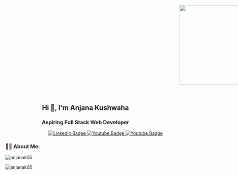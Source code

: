 

<div align="center" style="width:50%;height:250px; margin-Left:60% ;padding-bottom:6%;"><img src="https://media.giphy.com/media/L1R1tvI9svkIWwpVYr/giphy.gif" width="50%" height="250px" style="position:absolute" frameBorder="0" class="giphy-embed" allowFullScreen></img></div>


<h2 align="center">Hi 👋, I'm Anjana Kushwaha</h2>
<h3 align="center">Aspiring Full Stack Web Developer</h3>
<div align="center" id="badges" style="margin-Left:25%">
  <a href="https://www.linkedin.com/in/anjana-kushwaha/">
    <img src="https://img.shields.io/badge/LinkedIn-blue?style=for-the-badge&logo=linkedin&logoColor=white" alt="LinkedIn Badge"/>
  </a>
  <a href="https://github.com/anjanak05">
    <img src="https://img.shields.io/badge/Github-black?style=for-the-badge&logo=github&logoColor=white" alt="Youtube Badge"/>
  </a>
  <a href="your-Download-URL">
    <img src="https://img.shields.io/badge/Portfolio-green?style=for-the-badge&logo=&logoColor=white" alt="Youtube Badge"/>
  </a>
</div>


### :woman_technologist: About Me:
<p><img align="center" src="https://github-readme-stats.vercel.app/api/top-langs?username=anjanak05&show_icons=true&locale=en&layout=compact" alt="anjanak05" /></p>

<p><img align="center" src="https://github-readme-streak-stats.herokuapp.com/?user=anjanak05&" alt="anjanak05" /></p>
